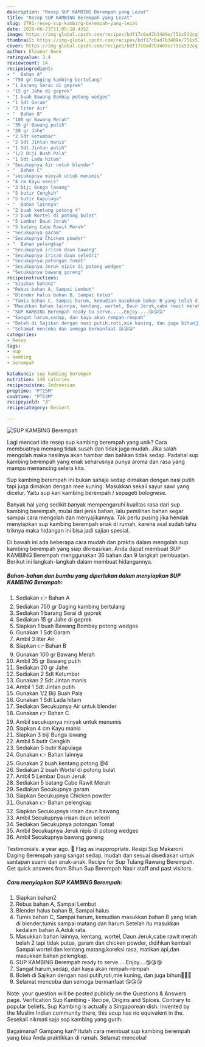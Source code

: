 ```yaml
---
description: "Resep SUP KAMBING Berempah yang Lezat"
title: "Resep SUP KAMBING Berempah yang Lezat"
slug: 2791-resep-sup-kambing-berempah-yang-lezat
date: 2020-06-23T11:05:18.435Z
image: https://img-global.cpcdn.com/recipes/bdf17c0ad7b3409e/751x532cq70/sup-kambing-berempah-foto-resep-utama.jpg
thumbnail: https://img-global.cpcdn.com/recipes/bdf17c0ad7b3409e/751x532cq70/sup-kambing-berempah-foto-resep-utama.jpg
cover: https://img-global.cpcdn.com/recipes/bdf17c0ad7b3409e/751x532cq70/sup-kambing-berempah-foto-resep-utama.jpg
author: Eleanor Owen
ratingvalue: 3.4
reviewcount: 14
recipeingredient:
- "  Bahan A"
- "750 gr Daging kambing bertulang"
- "1 barang Serai di geprek"
- "15 gr Jahe di geprek"
- "1 buah Bawang Bombay potong wedges"
- "1 Sdt Garam"
- "3 liter Air"
- "  Bahan B"
- "100 gr Bawang Merah"
- "35 gr Bawang putih"
- "20 gr Jahe"
- "2 Sdt Ketumbar"
- "2 Sdt Jintan manis"
- "1 Sdt Jintan putih"
- "1/2 Biji Buah Pala"
- "1 Sdt Lada hitam"
- "Secukupnya Air untuk blender"
- "  Bahan C"
- "secukupnya minyak untuk menumis"
- "4 cm Kayu manis"
- "3 biji Bunga lawang"
- "5 butir Cengkih"
- "5 butir Kapulaga"
- "  Bahan lainnya"
- "2 buah kentang potong 4"
- "2 buah Wortel di potong bulat"
- "5 Lembar Daun Jeruk"
- "5 batang Cabe Rawit Merah"
- "Secukupnya garam"
- "Secukupnya Chicken powder"
- "  Bahan pelengkap"
- "Secukupnya irisan daun bawang"
- "Secukupnya irisan daun seledri"
- "Secukupnya potongan Tomat"
- "Secukupnya Jeruk nipis di potong wedges"
- "Secukupnya bawang goreng"
recipeinstructions:
- "Siapkan bahan2"
- "Rebus bahan A, Sampai Lembut"
- "Blender halus bahan B, Sampai halus"
- "Tumis bahan C, Sampai harum, kemudian masukkan bahan B yang telah di blender,tumis sampai matang dan harum.Setelah itu masukkan kedalam bahan A,Aduk rata."
- "Masukkan bahan lainnya, kentang, wortel, Daun Jeruk,cabe rawit merah belah 2 tapi tidak putus, garam dan chicken powder, didihkan kembali Sampai wortel dan kentang matang.koreksi rasa, matikan api,dan masukkan bahan pelengkap."
- "SUP KAMBING Berempah ready to serve.....Enjoy....😘😘😘"
- "Sangat harum,sedap, dan kaya akan rempah-rempah"
- "Boleh di Sajikan dengan nasi putih,roti,mie kuning, dan juga bihun🤤🤤🤤"
- "Selamat mencoba dan semoga bermanfaat 😘😘😘"
categories:
- Resep
tags:
- sup
- kambing
- berempah

katakunci: sup kambing berempah 
nutrition: 148 calories
recipecuisine: Indonesian
preptime: "PT15M"
cooktime: "PT53M"
recipeyield: "3"
recipecategory: Dessert

---
```



![SUP KAMBING Berempah](https://img-global.cpcdn.com/recipes/bdf17c0ad7b3409e/751x532cq70/sup-kambing-berempah-foto-resep-utama.jpg)

Lagi mencari ide resep sup kambing berempah yang unik? Cara membuatnya memang tidak susah dan tidak juga mudah. Jika salah mengolah maka hasilnya akan hambar dan bahkan tidak sedap. Padahal sup kambing berempah yang enak seharusnya punya aroma dan rasa yang mampu memancing selera kita.

Sup kambing berempah ini bukan sahaja sedap dimakan dengan nasi putih tapi juga dimakan dengan mee kuning. Masukkan sekali sayur sawi yang dicelur. Yaitu sup kari kambing berempah / sepageti bolognese.

Banyak hal yang sedikit banyak mempengaruhi kualitas rasa dari sup kambing berempah, mulai dari jenis bahan, lalu pemilihan bahan segar sampai cara mengolah dan menyajikannya. Tak perlu pusing jika hendak menyiapkan sup kambing berempah enak di rumah, karena asal sudah tahu triknya maka hidangan ini bisa jadi sajian spesial.


Di bawah ini ada beberapa cara mudah dan praktis dalam mengolah sup kambing berempah yang siap dikreasikan. Anda dapat membuat SUP KAMBING Berempah menggunakan 36 bahan dan 9 langkah pembuatan. Berikut ini langkah-langkah dalam membuat hidangannya.

<!--inarticleads1-->

##### Bahan-bahan dan bumbu yang diperlukan dalam menyiapkan SUP KAMBING Berempah:

1. Sediakan  👉 Bahan A
1. Sediakan 750 gr Daging kambing bertulang
1. Sediakan 1 barang Serai di geprek
1. Sediakan 15 gr Jahe di geprek
1. Siapkan 1 buah Bawang Bombay potong wedges
1. Gunakan 1 Sdt Garam
1. Ambil 3 liter Air
1. Siapkan  👉 Bahan B
1. Gunakan 100 gr Bawang Merah
1. Ambil 35 gr Bawang putih
1. Sediakan 20 gr Jahe
1. Sediakan 2 Sdt Ketumbar
1. Gunakan 2 Sdt Jintan manis
1. Ambil 1 Sdt Jintan putih
1. Gunakan 1/2 Biji Buah Pala
1. Gunakan 1 Sdt Lada hitam
1. Sediakan Secukupnya Air untuk blender
1. Gunakan  👉 Bahan C
1. Ambil secukupnya minyak untuk menumis
1. Siapkan 4 cm Kayu manis
1. Siapkan 3 biji Bunga lawang
1. Ambil 5 butir Cengkih
1. Sediakan 5 butir Kapulaga
1. Gunakan  👉 Bahan lainnya
1. Gunakan 2 buah kentang potong @4
1. Sediakan 2 buah Wortel di potong bulat
1. Ambil 5 Lembar Daun Jeruk
1. Sediakan 5 batang Cabe Rawit Merah
1. Sediakan Secukupnya garam
1. Siapkan Secukupnya Chicken powder
1. Gunakan  👉 Bahan pelengkap
1. Siapkan Secukupnya irisan daun bawang
1. Ambil Secukupnya irisan daun seledri
1. Sediakan Secukupnya potongan Tomat
1. Ambil Secukupnya Jeruk nipis di potong wedges
1. Ambil Secukupnya bawang goreng


Testimonials. a year ago.  Flag as inappropriate. Resipi Sup Makaroni Daging Berempah yang sangat sedap, mudah dan sesuai disediakan untuk santapan suami dan anak-anak. Recipe for Sup Tulang Rawang Berempah. Get quick answers from Bihun Sup Berempah Nasir staff and past visitors. 

<!--inarticleads2-->

##### Cara menyiapkan SUP KAMBING Berempah:

1. Siapkan bahan2
1. Rebus bahan A, Sampai Lembut
1. Blender halus bahan B, Sampai halus
1. Tumis bahan C, Sampai harum, kemudian masukkan bahan B yang telah di blender,tumis sampai matang dan harum.Setelah itu masukkan kedalam bahan A,Aduk rata.
1. Masukkan bahan lainnya, kentang, wortel, Daun Jeruk,cabe rawit merah belah 2 tapi tidak putus, garam dan chicken powder, didihkan kembali Sampai wortel dan kentang matang.koreksi rasa, matikan api,dan masukkan bahan pelengkap.
1. SUP KAMBING Berempah ready to serve.....Enjoy....😘😘😘
1. Sangat harum,sedap, dan kaya akan rempah-rempah
1. Boleh di Sajikan dengan nasi putih,roti,mie kuning, dan juga bihun🤤🤤🤤
1. Selamat mencoba dan semoga bermanfaat 😘😘😘


Note: your question will be posted publicly on the Questions &amp; Answers page. Verification Sup Kambing - Recipe, Origins and Spices. Contrary to popular beliefs, Sup Kambing is actually a Singaporean dish. Invented by the Muslim Indian community there, this soup has no equivalent in the. Sesekali nikmati saja sop kambing yang gurih. 

Bagaimana? Gampang kan? Itulah cara membuat sup kambing berempah yang bisa Anda praktikkan di rumah. Selamat mencoba!
